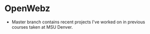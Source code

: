 # OpenWebz
* Master branch contains recent projects I've worked on in previous 
courses taken at MSU Denver.